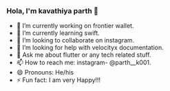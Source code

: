 ### Hola, I'm kavathiya parth 👋

- 🔭 I’m currently working on frontier wallet.
- 🌱 I’m currently learning swift.
- 👯 I’m looking to collaborate on instagram.
- 🤔 I’m looking for help with velocityx documentation.
- 💬 Ask me about flutter or any tech related stuff.
- 📫 How to reach me: instagram- @parth__k001.
- 😄 Pronouns: He/his
- ⚡ Fun fact: I am very Happy!!!

